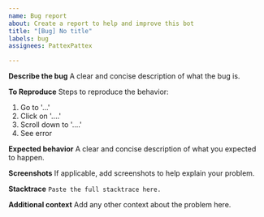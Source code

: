 ```yaml
---
name: Bug report
about: Create a report to help and improve this bot
title: "[Bug] No title"
labels: bug
assignees: PattexPattex

---
```


**Describe the bug**
A clear and concise description of what the bug is.

**To Reproduce**
Steps to reproduce the behavior:
1. Go to '...'
2. Click on '....'
3. Scroll down to '....'
4. See error

**Expected behavior**
A clear and concise description of what you expected to happen.

**Screenshots**
If applicable, add screenshots to help explain your problem.

**Stacktrace**
``Paste the full stacktrace here.``

**Additional context**
Add any other context about the problem here.
